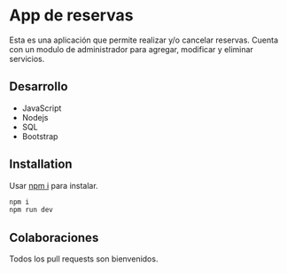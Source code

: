 # App de reservas

Esta es una aplicación que permite realizar y/o cancelar reservas. Cuenta con un modulo de administrador para agregar, modificar y eliminar servicios.   

## Desarrollo

+ JavaScript
+ Nodejs
+ SQL
+ Bootstrap

## Installation
Usar [npm i](https://www.npmjs.com/get-npm) para instalar. 

```bash
npm i 
npm run dev
```


## Colaboraciones
Todos los pull requests son bienvenidos. 
